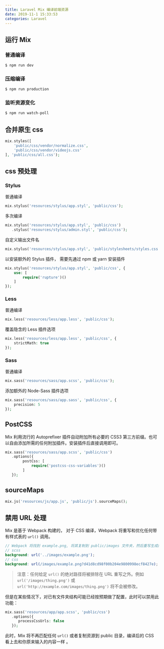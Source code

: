 ```yaml
---
title: Laravel Mix 编译前端资源
date: 2019-11-1 15:33:53
categories: Laravel
---
```




## 运行 Mix

### 普通编译

```bash
$ npm run dev
```

### 压缩编译

```bash
$ npm run production
```

### 监听资源变化

```bash
$ npm run watch-poll
```

<!-- more -->

## 合并原生 css

```php
mix.styles([
    'public/css/vendor/normalize.css',
    'public/css/vendor/videojs.css'
], 'public/css/all.css');
```

## css 预处理

### Stylus

普通编译

```php
mix.stylus('resources/stylus/app.styl', 'public/css');
```

多次编译

```php
mix.stylus('resources/stylus/app.styl', 'public/css')
   .stylus('resources/stylus/admin.styl', 'public/css');
```

自定义输出文件名

```php
mix.stylus('resources/stylus/app.styl', 'public/stylesheets/styles.css');
```

以安装额外的 Stylus 插件， 需要先通过 npm 或 yarn 安装插件 

```php
mix.stylus('resources/stylus/app.styl', 'public/css', {
    use: [
        require('rupture')()
    ]
});
```

### Less

普通编译

```php
mix.less('resources/less/app.less', 'public/css');
```

 覆盖隐含的 Less 插件选项

```php
mix.less('resources/less/app.less', 'public/css', {
    strictMath: true
});
```

### Sass

普通编译

```php
mix.sass('resources/sass/app.scss', 'public/css');
```

添加额外的 Node-Sass 插件选项

```php
mix.sass('resources/sass/app.sass', 'public/css', {
    precision: 5
});
```

## PostCSS

Mix 利用流行的 Autoprefixer 插件自动附加所有必要的 CSS3 第三方前缀。也可以自由添加所需的任何附加插件。安装插件后直接调用即可。 

```php
mix.sass('resources/sass/app.scss', 'public/css')
   .options({
        postCss: [
            require('postcss-css-variables')()
        ]
   });
```

##  sourceMaps 

```php
mix.js('resources/js/app.js', 'public/js').sourceMaps();
```

## 禁用 URL 处理

Mix 是基于 Webpack 构建的， 对于 CSS 编译，Webpack 将重写和优化任何带有样式表的 `url()` 调用。 

```scss
// Webpack 将找到 example.png, 将其复制到 public/images 文件夹，然后重写生成的样式表中的 url()
// scss
background: url('../images/example.png');
// css
background: url(/images/example.png?d41d8cd98f00b204e9800998ecf8427e);
```

> 注意：任何给定 `url()` 的绝对路径将被排除在 URL 重写之外。例如 `url('/images/thing.png')` 或 `url('http://example.com/images/thing.png')` 将不会被修改。 

但是在某些情况下，对已有文件夹结构可能已经按预期做了配置，此时可以禁用此功能：

```php
mix.sass('resources/app/app.scss', 'public/css')
   .options({
      processCssUrls: false
   });
```

此时，Mix 将不再匹配任何 `url()` 或者复制资源到 public 目录，编译后的 CSS 看上去和你原来输入的内容一样 。

